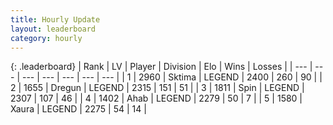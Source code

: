 ```yaml
---
title: Hourly Update
layout: leaderboard
category: hourly
---
```


{: .leaderboard}
| Rank | LV | Player | Division | Elo | Wins | Losses |
| --- | --- | --- | --- | --- | --- | --- |
| <span data-change="0">1</span> | 2960 | <span title="ID: 353063">Sktima</span> | LEGEND | <span data-change="0">2400</span> | <span data-change="0">260</span> | <span data-change="0">90</span> |
| <span data-change="0">2</span> | 1655 | <span title="ID: 337810">Dregun</span> | LEGEND | <span data-change="0">2315</span> | <span data-change="0">151</span> | <span data-change="0">51</span> |
| <span data-change="0">3</span> | 1811 | <span title="ID: 498412">Spin</span> | LEGEND | <span data-change="0">2307</span> | <span data-change="0">107</span> | <span data-change="0">46</span> |
| <span data-change="0">4</span> | 1402 | <span title="ID: 402846">Ahab</span> | LEGEND | <span data-change="0">2279</span> | <span data-change="0">50</span> | <span data-change="0">7</span> |
| <span data-change="0">5</span> | 1580 | <span title="ID: 200908">Xaura</span> | LEGEND | <span data-change="0">2275</span> | <span data-change="0">54</span> | <span data-change="0">14</span> |